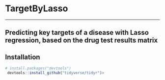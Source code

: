 # TargetByLasso
---
Predicting key targets of a disease with Lasso regression, based on the drug test results matrix
---
## Installation
```R
# install.packages("devtools")
 devtools::install_github("tidyverse/tidyr")>
```
